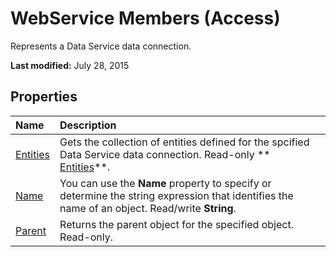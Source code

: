 
# WebService Members (Access)
Represents a Data Service data connection.

 **Last modified:** July 28, 2015


## Properties



|**Name**|**Description**|
|:-----|:-----|
| [Entities](ad230b4d-0cf0-a7ad-fd1b-06d2a378f44b.md)|Gets the collection of entities defined for the spcified Data Service data connection. Read-only  ** [Entities](ad230b4d-0cf0-a7ad-fd1b-06d2a378f44b.md)**.|
| [Name](e79e7961-dad9-920d-e3ea-dc05f0ecaef1.md)|You can use the  **Name** property to specify or determine the string expression that identifies the name of an object. Read/write **String**.|
| [Parent](c26a45eb-8809-dc99-673c-2f600b3eb1ff.md)|Returns the parent object for the specified object. Read-only.|
